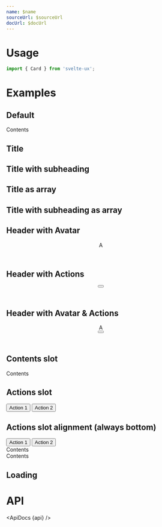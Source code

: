```yaml
---
name: $name
sourceUrl: $sourceUrl
docUrl: $docUrl
---
```


<script lang="ts">
  import { mdiDotsVertical } from '@mdi/js';

  import api from '$lib/components/Card.svelte?raw&sveld';
  import ApiDocs from '$lib/components/ApiDocs.svelte';

  import AppBar from '$lib/components/AppBar.svelte';
  import Avatar from '$lib/components/Avatar.svelte';
  import Button from '$lib/components/Button.svelte';
  import Card from '$lib/components/Card.svelte';
  import Header from '$lib/components/Header.svelte';
  import Preview from '$lib/components/Preview.svelte';
</script>

# Usage

```js
import { Card } from 'svelte-ux';
```

# Examples

## Default

<Preview>
  <Card>Contents</Card>
</Preview>

## Title

<Preview>
  <Card title="Title" />
</Preview>

## Title with subheading

<Preview>
  <Card title="Title" subheading="Subheading" />
</Preview>

## Title as array

<Preview>
  <Card title={['One', 'Two', 'Three']} />
</Preview>

## Title with subheading as array

<Preview>
  <Card title="Title" subheading={['One', 'Two', 'Three']} />
</Preview>

## Header with Avatar

<Preview>
  <Card>
    <Header title="Title" subheading="Subheading" slot="header">
      <div slot="avatar">
        <Avatar class="bg-blue-500 text-white font-bold">A</Avatar>
      </div>
    </Header>
  </Card>
</Preview>

## Header with Actions

<Preview>
  <Card>
    <Header title="Title" subheading="Subheading" slot="header">
      <div slot="actions">
        <Button icon={mdiDotsVertical} class="w-12 h-12" />
      </div>
    </Header>
  </Card>
</Preview>

## Header with Avatar & Actions

<Preview>
  <Card>
    <Header title="Title" subheading="Subheading" slot="header">
      <div slot="avatar">
        <Avatar class="bg-blue-500 text-white font-bold">A</Avatar>
      </div>
      <div slot="actions">
        <Button icon={mdiDotsVertical} class="w-12 h-12" />
      </div>
    </Header>
  </Card>
</Preview>

## Contents slot

<Preview>
  <Card title="Title" subheading="Subheading">
    <div slot="contents">Contents</div>
  </Card>
</Preview>

## Actions slot

<Preview>
  <Card title="Title" subheading="Subheading">
    <div slot="actions">
      <Button>Action 1</Button>
      <Button>Action 2</Button>
    </div>
  </Card>
</Preview>

## Actions slot alignment (always bottom)

<Preview>
  <div class="grid grid-cols-3 gap-3">
    <Card title="Title" subheading="with actions">
      <div slot="actions">
        <Button>Action 1</Button>
        <Button>Action 2</Button>
      </div>
    </Card>
    <Card title="Title" subheading="with content">
      <div slot="contents" class="bg-red-500">
        Contents
      </div>
    </Card>
    <Card title="Title" subheading="with tall content">
      <div slot="contents" class="bg-red-500 h-40">
        Contents
      </div>
    </Card>
  </div>
</Preview>

## Loading

<Preview>
  <Card title="Title" loading />
</Preview>

# API

<ApiDocs {api} />
